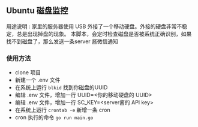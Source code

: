 ## Ubuntu 磁盘监控

用途说明 : 家里的服务器使用 USB 外接了一个移动硬盘。外接的硬盘非常不稳定，总是出现掉盘的现象。
本脚本，会定时检查磁盘是否被系统正确识别，如果找不到磁盘了，那么发送一条server 酱微信通知

### 使用方法

- clone 项目
- 新建一个 .env 文件
- 在系统上运行 `blkid` 找到你磁盘的UUID 
- 编辑 .env 文件，增加一行 UUID=<你的移动硬盘的 UUID>
- 编辑 .env 文件，增加一行 SC_KEY=<server酱的 API key>
- 在系统上运行 `crontab -e` 新增一条 cron 
- cron 执行的命令 `go run main.go`